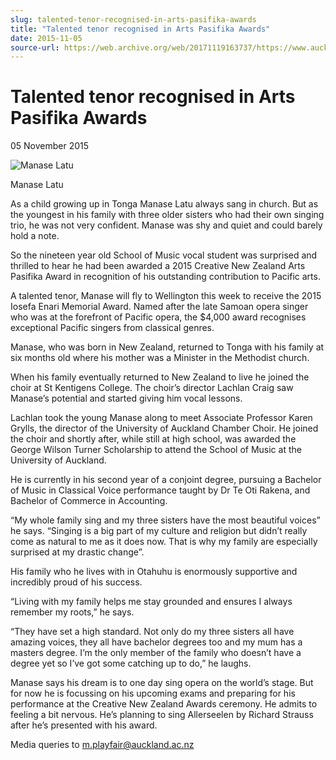 ```yaml
---
slug: talented-tenor-recognised-in-arts-pasifika-awards
title: "Talented tenor recognised in Arts Pasifika Awards"
date: 2015-11-05
source-url: https://web.archive.org/web/20171119163737/https://www.auckland.ac.nz/en/about/news-events-and-notices/news/news-2015/11/talented-tenor-recognised-in-arts-pasifika-awards.html
---
```

Talented tenor recognised in Arts Pasifika Awards
=================================================

05 November 2015

![Manase Latu ](https://www.auckland.ac.nz/en/about/news-events-and-notices/news/news-2015/11/talented-tenor-recognised-in-arts-pasifika-awards/_jcr_content/par/textimage/image.img.jpg/1453430791179.jpg "Manase Latu ")

Manase Latu

As a child growing up in Tonga Manase Latu always sang in church. But as the youngest in his family with three older sisters who had their own singing trio, he was not very confident. Manase was shy and quiet and could barely hold a note.  
  
So the nineteen year old School of Music vocal student was surprised and thrilled to hear he had been awarded a 2015 Creative New Zealand Arts Pasifika Award in recognition of his outstanding contribution to Pacific arts.

A talented tenor, Manase will fly to Wellington this week to receive the 2015 Iosefa Enari Memorial Award. Named after the late Samoan opera singer who was at the forefront of Pacific opera, the $4,000 award recognises exceptional Pacific singers from classical genres.  
  
Manase, who was born in New Zealand, returned to Tonga with his family at six months old where his mother was a Minister in the Methodist church.  
  
When his family eventually returned to New Zealand to live he joined the choir at St Kentigens College. The choir’s director Lachlan Craig saw Manase’s potential and started giving him vocal lessons.

Lachlan took the young Manase along to meet Associate Professor Karen Grylls, the director of the University of Auckland Chamber Choir. He joined the choir and shortly after, while still at high school, was awarded the George Wilson Turner Scholarship to attend the School of Music at the University of Auckland.  
  
He is currently in his second year of a conjoint degree, pursuing a Bachelor of Music in Classical Voice performance taught by Dr Te Oti Rakena, and Bachelor of Commerce in Accounting.  
  
“My whole family sing and my three sisters have the most beautiful voices” he says. “Singing is a big part of my culture and religion but didn’t really come as natural to me as it does now. That is why my family are especially surprised at my drastic change”.  
  
His family who he lives with in Otahuhu is enormously supportive and incredibly proud of his success.  
  
“Living with my family helps me stay grounded and ensures I always remember my roots,” he says.  
  
“They have set a high standard. Not only do my three sisters all have amazing voices, they all have bachelor degrees too and my mum has a masters degree. I’m the only member of the family who doesn’t have a degree yet so I’ve got some catching up to do,” he laughs.

Manase says his dream is to one day sing opera on the world’s stage. But for now he is focussing on his upcoming exams and preparing for his performance at the Creative New Zealand Awards ceremony. He admits to feeling a bit nervous. He’s planning to sing Allerseelen by Richard Strauss after he’s presented with his award.  
  
Media queries to [m.playfair@auckland.ac.nz](mailto:m.playfair@auckland.ac.nz)